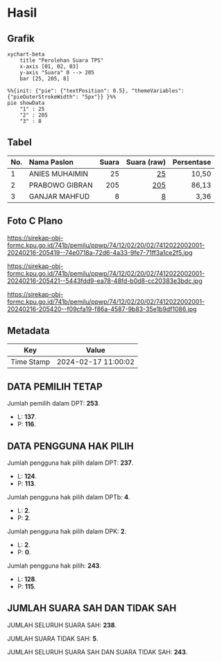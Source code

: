 # Hasil

## Grafik

```mermaid
xychart-beta
    title "Perolehan Suara TPS"
    x-axis [01, 02, 03]
    y-axis "Suara" 0 --> 205
    bar [25, 205, 8]
```

```mermaid
%%{init: {"pie": {"textPosition": 0.5}, "themeVariables": {"pieOuterStrokeWidth": "5px"}} }%%
pie showData
    "1" : 25
    "2" : 205
    "3" : 8
```

## Tabel

| No. | Nama Paslon    | Suara | Suara (raw) | Persentase |
|:--- |:-------------- | -----:| -----------:| ----------:|
| 1   | ANIES MUHAIMIN | 25    | [25][p-1]   | 10,50      |
| 2   | PRABOWO GIBRAN | 205   | [205][p-2]  | 86,13      |
| 3   | GANJAR MAHFUD  | 8     | [8][p-3]    | 3,36       |


[p-1]: https://github.com/gigit-pemilu/pemilu-2024-74-sulawesi-tenggara/blob/main/pilpres/hitung-suara/sub/74-sulawesi-tenggara/sub/12-konawe-kepulauan/sub/02-wawonii-utara/sub/2002-dongkalaea/sub/001-tps/sub/paslon-1.txt
[p-2]: https://github.com/gigit-pemilu/pemilu-2024-74-sulawesi-tenggara/blob/main/pilpres/hitung-suara/sub/74-sulawesi-tenggara/sub/12-konawe-kepulauan/sub/02-wawonii-utara/sub/2002-dongkalaea/sub/001-tps/sub/paslon-2.txt
[p-3]: https://github.com/gigit-pemilu/pemilu-2024-74-sulawesi-tenggara/blob/main/pilpres/hitung-suara/sub/74-sulawesi-tenggara/sub/12-konawe-kepulauan/sub/02-wawonii-utara/sub/2002-dongkalaea/sub/001-tps/sub/paslon-3.txt

## Foto C Plano

https://sirekap-obj-formc.kpu.go.id/741b/pemilu/ppwp/74/12/02/20/02/7412022002001-20240216-205419--74e0718a-72d6-4a33-9fe7-71ff3a1ce2f5.jpg

https://sirekap-obj-formc.kpu.go.id/741b/pemilu/ppwp/74/12/02/20/02/7412022002001-20240216-205421--5443fdd9-ea78-48fd-b0d8-cc20383e3bdc.jpg

https://sirekap-obj-formc.kpu.go.id/741b/pemilu/ppwp/74/12/02/20/02/7412022002001-20240216-205420--f09cfa19-f86a-4587-9b83-35e1b9df1086.jpg


## Metadata

| Key        | Value               |
| ---------- | ------------------- |
| Time Stamp | 2024-02-17 11:00:02 |


## DATA PEMILIH TETAP

Jumlah pemilih dalam DPT: **253**.
 * L: **137**.
 * P: **116**.

## DATA PENGGUNA HAK PILIH

Jumlah pengguna hak pilih dalam DPT: **237**.
 * L: **124**.
 * P: **113**.

Jumlah pengguna hak pilih dalam DPTb: **4**.
 * L: **2**.
 * P: **2**.

Jumlah pengguna hak pilih dalam DPK: **2**.
 * L: **2**.
 * P: **0**.

Jumlah pengguna hak pilih: **243**.
 * L: **128**.
 * P: **115**.

## JUMLAH SUARA SAH DAN TIDAK SAH

JUMLAH SELURUH SUARA SAH: **238**.

JUMLAH SUARA TIDAK SAH: **5**.

JUMLAH SELURUH SUARA SAH DAN SUARA TIDAK SAH: **243**.



